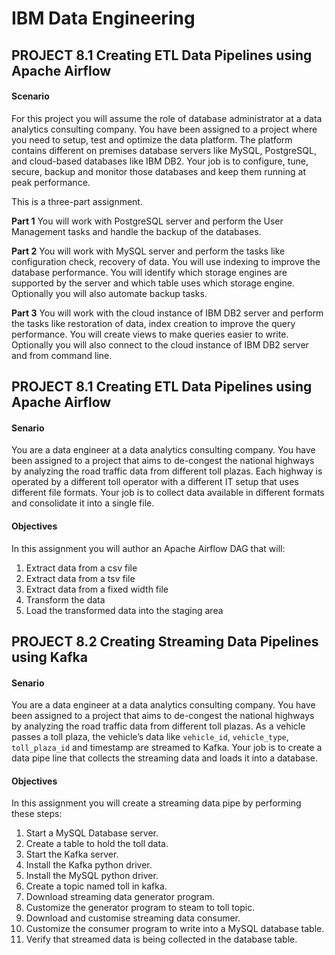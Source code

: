 # IBM Data Engineering 

## PROJECT 8.1 Creating ETL Data Pipelines using Apache Airflow

#### Scenario

For this project you will assume the role of database administrator at a data analytics consulting company. You have been assigned to a project where you need to setup, test and optimize the data platform. The platform contains different on premises database servers like MySQL, PostgreSQL, and cloud-based databases like IBM DB2. Your job is to configure, tune, secure, backup and monitor those databases and keep them running at peak performance.

This is a three-part assignment.

**Part 1** You will work with PostgreSQL server and perform the User Management tasks and handle the backup of the databases.

**Part 2** You will work with MySQL server and perform the tasks like configuration check, recovery of data. You will use indexing to improve the database performance. You will identify which storage engines are supported by the server and which table uses which storage engine. Optionally you will also automate backup tasks.

**Part 3** You will work with the cloud instance of IBM DB2 server and perform the tasks like restoration of data, index creation to improve the query performance. You will create views to make queries easier to write. Optionally you will also connect to the cloud instance of IBM DB2 server and from command line.

## PROJECT 8.1 Creating ETL Data Pipelines using Apache Airflow

#### Senario

You are a data engineer at a data analytics consulting company. You have been assigned to a project that aims to de-congest the national highways by analyzing the road traffic data from different toll plazas. Each highway is operated by a different toll operator with a different IT setup that uses different file formats. Your job is to collect data available in different formats and consolidate it into a single file.

#### Objectives
In this assignment you will author an Apache Airflow DAG that will:

1. Extract data from a csv file
2. Extract data from a tsv file
3. Extract data from a fixed width file
4. Transform the data
5. Load the transformed data into the staging area


## PROJECT 8.2 Creating Streaming Data Pipelines using Kafka

#### Senario

You are a data engineer at a data analytics consulting company. You have been assigned to a project that aims to de-congest the national highways by analyzing the road traffic data from different toll plazas. As a vehicle passes a toll plaza, the vehicle’s data like `vehicle_id`, `vehicle_type`, `toll_plaza_id` and timestamp are streamed to Kafka. Your job is to create a data pipe line that collects the streaming data and loads it into a database.

#### Objectives

In this assignment you will create a streaming data pipe by performing these steps:

1. Start a MySQL Database server.
2. Create a table to hold the toll data.
3. Start the Kafka server.
4. Install the Kafka python driver.
5. Install the MySQL python driver.
6. Create a topic named toll in kafka.
7. Download streaming data generator program.
8. Customize the generator program to steam to toll topic.
9. Download and customise streaming data consumer.
10. Customize the consumer program to write into a MySQL database table.
11. Verify that streamed data is being collected in the database table.
